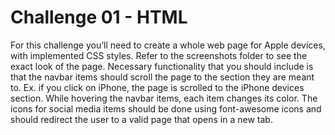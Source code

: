 # Challenge 01 - HTML

For this challenge you’ll need to create a whole web page for Apple
devices, with implemented CSS styles. Refer to the screenshots folder to see the
exact look of the page.
Necessary functionality that you should include is that the navbar items should scroll
the page to the section they are meant to. Ex. if you click on iPhone, the page is
scrolled to the iPhone devices section.
While hovering the navbar items, each item changes its color.
The icons for social media items should be done using
font-awesome icons and should redirect the user to a valid page that opens in a new tab.
